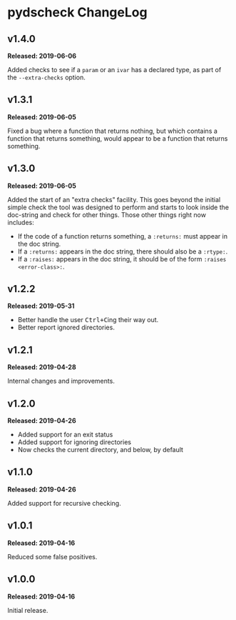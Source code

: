# pydscheck ChangeLog

## v1.4.0

**Released: 2019-06-06**

Added checks to see if a `param` or an `ivar` has a declared type, as part
of the `--extra-checks` option.

## v1.3.1

**Released: 2019-06-05**

Fixed a bug where a function that returns nothing, but which contains a
function that returns something, would appear to be a function that returns
something.

## v1.3.0

**Released: 2019-06-05**

Added the start of an "extra checks" facility. This goes beyond the initial
simple check the tool was designed to perform and starts to look inside the
doc-string and check for other things. Those other things right now
includes:

- If the code of a function returns something, a `:returns:` must appear in
  the doc string.
- If a `:returns:` appears in the doc string, there should also be a
  `:rtype:`.
- If a `:raises:` appears in the doc string, it should be of the form
  `:raises <error-class>:`.

## v1.2.2

**Released: 2019-05-31**

- Better handle the user <kbd>Ctrl+C</kbd>ing their way out.
- Better report ignored directories.

## v1.2.1

**Released: 2019-04-28**

Internal changes and improvements.

## v1.2.0

**Released: 2019-04-26**

- Added support for an exit status
- Added support for ignoring directories
- Now checks the current directory, and below, by default

## v1.1.0

**Released: 2019-04-26**

Added support for recursive checking.

## v1.0.1

**Released: 2019-04-16**

Reduced some false positives.

## v1.0.0

**Released: 2019-04-16**

Initial release.

[//]: # (ChangeLog.md ends here)
